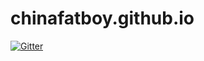 # chinafatboy.github.io

[![Gitter](https://badges.gitter.im/chinafatboy-github-io/Lobby.svg)](https://gitter.im/chinafatboy-github-io/Lobby?utm_source=badge&utm_medium=badge&utm_campaign=pr-badge&utm_content=badge)